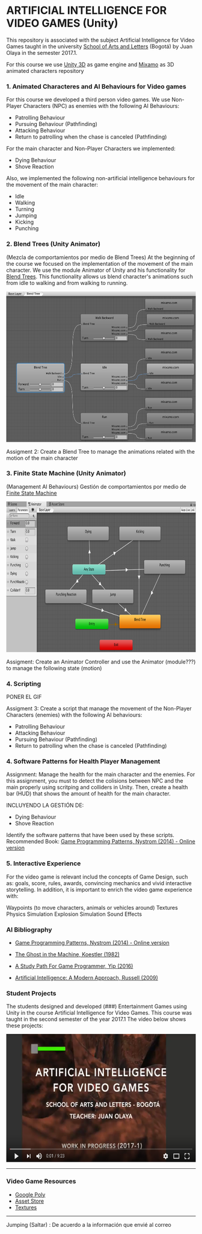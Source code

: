 # ARTIFICIAL INTELLIGENCE FOR VIDEO GAMES (Unity)

This repository is associated with the subject Artificial Intelligence for Video Games taught in the university [School of Arts and Letters](https://artesyletras.com.co/ingenieria-de-las-artes-digitales/) (Bogotá) by Juan Olaya in the semester 2017.1.

For this course we use [Unity 3D](https://unity3d.com/) as game engine and [Mixamo](https://www.mixamo.com/) as 3D animated characters repository

### 1. Animated Characteres and AI Behaviours for Video games

For this course we developed a third person video games. We use Non-Player Characters (NPC) as enemies with the following AI Behaviours:

- Patrolling Behaviour
- Pursuing Behaviour (Pathfinding)
- Attacking Behaviour
- Return to patrolling when the chase is canceled (Pathfinding)

For the main character and Non-Player Characters we implemented:
- Dying Behaviour
- Shove Reaction 

Also, we implemented the following non-artificial intelligence behaviours for the movement of the main character:
- Idle
- Walking
- Turning
- Jumping
- Kicking
- Punching 

### 2. Blend Trees  (Unity Animator) 
(Mezcla de comportamientos por medio de Blend Trees)
At the beginning of the course we focused on the implementation of the movement of the main character. We use the module Animator of Unity and his functionality for [Blend Trees](https://docs.unity3d.com/Manual/class-BlendTree.html). This functionality allows us blend character's animations such from idle to walking and from walking to running.

<p align="center">
  <a>
    <img src="Images/BlendTree.png" width=700 height=400>
  </a>
</p>

Assigment 2: Create a Blend Tree to manage the animations related with the motion of the main character

### 3. Finite State Machine (Unity Animator)  
(Management AI Behaviours)
Gestión de comportamientos por medio de [Finite State Machine](https://docs.unity3d.com/es/current/Manual/StateMachineBasics.html)

<p align="center">
  <a>
    <img src="Images/FiniteStateMachine.png" width=700 height=400>
  </a>
</p>
Assigment: Create an Animator Controller and use the Animator (module???) to manage the following state (motion)

### 4. Scripting 

PONER EL GIF

Assigment 3: Create a script that manage the movement of the Non-Player Characters (enemies) with the following AI behaviours:
- Patrolling Behaviour
- Attacking Behaviour
- Pursuing Behaviour (Pathfinding)
- Return to patrolling when the chase is canceled (Pathfinding)



### 4. Software Patterns for Health Player Management 

Assignment: Manage the health for the main character and the enemies. For this assignment, you must to detect the colisions between NPC and the main properly using scritping and colliders in Unity. Then, create a health bar (HUD) that shows the amount of health for the main character. 

INCLUYENDO LA GESTIÓN DE:
- Dying Behaviour
- Shove Reaction 

Identify the software patterns that have been used by these scripts. Recommended Book: [Game Programming Patterns, Nystrom (2014) - Online version](http://gameprogrammingpatterns.com/contents.html)

### 5. Interactive Experience
For the video game is relevant includ the concepts of Game Design, such as: goals, score, rules, awards, convincing mechanics and vivid interactive storytelling. In addition, it is important to enrich the video game experience with:

Waypoints (to move characters, animals or vehicles around)
Textures
Physics Simulation
Explosion Simulation
Sound Effects

### AI Bibliography
- [Game Programming Patterns, Nystrom (2014) - Online version](http://gameprogrammingpatterns.com/contents.html)
- [The Ghost in the Machine, Koestler (1982)](https://www.amazon.com/Ghost-Machine-Arthur-Koestler/dp/1939438349/ref=sr_1_1?s=books&ie=UTF8&qid=1489518939&sr=1-1&keywords=ghost+in+the+machine)
- [A Study Path For Game Programmer, Yip (2016)](https://github.com/miloyip/game-programmer)

- [Artificial Intelligence: A Modern Approach, Russell (2009)](https://www.amazon.com/Artificial-Intelligence-Modern-Approach-3rd/dp/0136042597/ref=sr_1_1?s=books&ie=UTF8&qid=1517513059&sr=1-1)

### Student Projects
The students designed and developed (###) Entertainment Games using Unity in the course Artificial Intelligence for Video Games. This course was taught in the second semester of the year 2017.1 The video below shows these projects:
<p align="center">
  <a href="https://www.youtube.com/watch?v=dm2Lv3_lKhE&t=1s" target="_blank">
    <img src="Images/YoutubeVideo.png" width=600 height=340>
  </a>
</p>

***

### Video Game Resources
- [Google Poly](https://poly.google.com/)
- [Asset Store](https://www.assetstore.unity3d.com)
- [Textures](https://www.textures.com/)

***
Jumping (Saltar) : De acuerdo a la información que envié al correo
